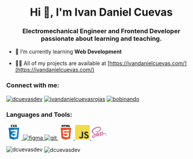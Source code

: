 <h1 align="center">Hi 👋, I'm Ivan Daniel Cuevas</h1>
<h3 align="center">Electromechanical Engineer and Frontend Developer passionate about learning and teaching.</h3>

- 🌱 I’m currently learning **Web Development**

- 👨‍💻 All of my projects are available at [https://ivandanielcuevas.com/](https://ivandanielcuevas.com/)

<h3 align="left">Connect with me:</h3>
<p align="left">
<a href="https://twitter.com/dcuevasdev" target="blank"><img align="center" src="https://raw.githubusercontent.com/rahuldkjain/github-profile-readme-generator/master/src/images/icons/Social/twitter.svg" alt="dcuevasdev" height="30" width="40" /></a>
<a href="https://linkedin.com/in/ivandanielcuevasrojas" target="blank"><img align="center" src="https://raw.githubusercontent.com/rahuldkjain/github-profile-readme-generator/master/src/images/icons/Social/linked-in-alt.svg" alt="ivandanielcuevasrojas" height="30" width="40" /></a>
<a href="https://www.youtube.com/c/bobinando" target="blank"><img align="center" src="https://raw.githubusercontent.com/rahuldkjain/github-profile-readme-generator/master/src/images/icons/Social/youtube.svg" alt="bobinando" height="30" width="40" /></a>
</p>

<h3 align="left">Languages and Tools:</h3>
<p align="left"> <a href="https://www.w3schools.com/css/" target="_blank" rel="noreferrer"> <img src="https://raw.githubusercontent.com/devicons/devicon/master/icons/css3/css3-original-wordmark.svg" alt="css3" width="40" height="40"/> </a> <a href="https://www.figma.com/" target="_blank" rel="noreferrer"> <img src="https://www.vectorlogo.zone/logos/figma/figma-icon.svg" alt="figma" width="40" height="40"/> </a> <a href="https://git-scm.com/" target="_blank" rel="noreferrer"> <img src="https://www.vectorlogo.zone/logos/git-scm/git-scm-icon.svg" alt="git" width="40" height="40"/> </a> <a href="https://www.w3.org/html/" target="_blank" rel="noreferrer"> <img src="https://raw.githubusercontent.com/devicons/devicon/master/icons/html5/html5-original-wordmark.svg" alt="html5" width="40" height="40"/> </a> <a href="https://developer.mozilla.org/en-US/docs/Web/JavaScript" target="_blank" rel="noreferrer"> <img src="https://raw.githubusercontent.com/devicons/devicon/master/icons/javascript/javascript-original.svg" alt="javascript" width="40" height="40"/> </a> <a href="https://sass-lang.com" target="_blank" rel="noreferrer"> <img src="https://raw.githubusercontent.com/devicons/devicon/master/icons/sass/sass-original.svg" alt="sass" width="40" height="40"/> </a> </p>

<p><img align="left" src="https://github-readme-stats.vercel.app/api/top-langs?username=dcuevasdev&show_icons=true&locale=en&layout=compact" alt="dcuevasdev" /></p>

<p>&nbsp;<img align="center" src="https://github-readme-stats.vercel.app/api?username=dcuevasdev&show_icons=true&title_color=3e00ff&locale=en" alt="dcuevasdev" /></p>
